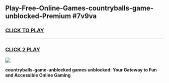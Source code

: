 
## Play-Free-Online-Games-countryballs-game-unblocked-Premium #7v9va
<h3>
<a href="https://premium.freeplayer.one?title=countryballs-game-unblocked&ref=8M">CLICK TO PLAY</a></h3>
<hr>

<h3>
<a href="https://premium.freeplayer.one?title=countryballs-game-unblocked&ref=8M">CLICK 2 PLAY</a>
  
</h3>

<a href="https://premium.freeplayer.one?title=countryballs-game-unblocked&ref=8M"><img src="https://clearcache.store/games.png"></a>


**countryballs-game-unblocked games unblocked: Your Gateway to Fun and Accessible Online Gaming**

